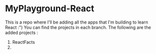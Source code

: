 # MyPlayground-React
This is a repo where I'll be adding all the apps that I'm building to learn React :")
You can find the projects in each branch.
The following are the added projects :
1. ReactFacts
2. 

